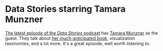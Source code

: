 # Data Stories starring Tamara Munzner

<a href="http://datastori.es/data-stories-44/">The latest episode of the <em>Data Stories</em> podcast</a> has <a href="http://www.cs.ubc.ca/~tmm/">Tamara Munzner</a> as the guest. They talk about <a href="http://www.crcpress.com/product/isbn/9781466508910">her much-anticipated book</a>, visualization taxonomies, and a lot more. It's a great episode, well worth listening to.
